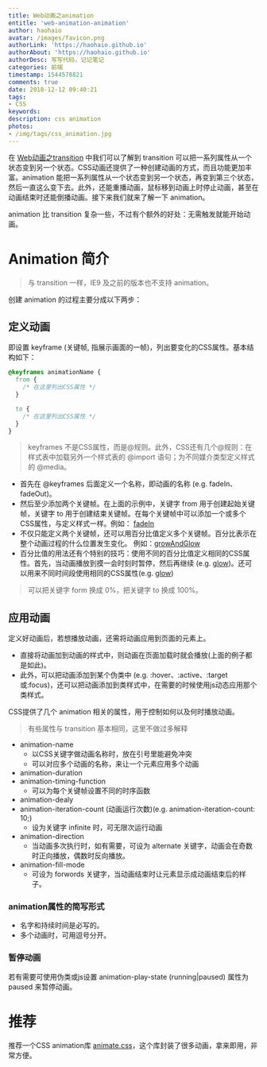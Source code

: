 ```yaml
---
title: Web动画之animation
entitle: 'web-animation-animation'
author: haohaio
avatar: /images/favicon.png
authorLink: 'https://haohaio.github.io'
authorAbout: 'https://haohaio.github.io'
authorDesc: 写写代码，记记笔记
categories: 前端
timestamp: 1544578821
comments: true
date: 2018-12-12 09:40:21
tags:
- CSS
keywords:
description: css animation
photos:
- /img/tags/css_animation.jpg
---
```


在 [Web动画之transition](/front-end/web-animation-transition-1544336906.html) 中我们可以了解到 transition 可以把一系列属性从一个状态变到另一个状态。CSS动画还提供了一种创建动画的方式，而且功能更加丰富。animation 能把一系列属性从一个状态变到另一个状态，再变到第三个状态，然后一直这么变下去。此外，还能重播动画，鼠标移到动画上时停止动画，甚至在动画结束时还能倒播动画。接下来我们就来了解一下 animation。

animation 比 transition 复杂一些，不过有个额外的好处：无需触发就能开始动画。

# Animation 简介

> 与 transition 一样，IE9 及之前的版本也不支持 animation。

创建 animation 的过程主要分成以下两步：

## 定义动画

即设置 keyframe (关键帧, 指展示画面的一帧)，列出要变化的CSS属性。基本结构如下：

```css
@keyframes animationName {
  from {
    /* 在这里列出CSS属性 */
  }

  to {
    /* 在这里列出CSS属性 */
  }
}
```

> keyframes 不是CSS属性，而是@规则。此外，CSS还有几个@规则：在样式表中加载另外一个样式表的 @import 语句；为不同媒介类型定义样式的 @media。

- 首先在 @keyframes 后面定义一个名称，即动画的名称 (e.g. fadeIn、fadeOut)。
- 然后至少添加两个关键帧。在上面的示例中，关键字 from 用于创建起始关键帧，关键字 to 用于创建结束关键帧。在每个关键帧中可以添加一个或多个CSS属性，与定义样式一样。例如： [fadeIn](https://codepen.io/haohaio/pen/KbKbEN)
- 不仅只能定义两个关键帧，还可以用百分比值定义多个关键帧。百分比表示在整个动画过程的什么位置发生变化。 例如：[growAndGlow](https://codepen.io/haohaio/pen/BvazyJ)
- 百分比值的用法还有个特别的技巧：使用不同的百分比值定义相同的CSS属性。首先，当动画播放到摸一会时刻时暂停，然后再继续 (e.g. [glow](https://codepen.io/haohaio/pen/jXbqNO))。还可以用来不同时间段使用相同的CSS属性(e.g. [glow](https://codepen.io/haohaio/pen/REWare))

> 可以把关键字 form 换成 0%，把关键字 to 换成 100%。

## 应用动画

定义好动画后，若想播放动画，还需将动画应用到页面的元素上。

- 直接将动画加到动画的样式中，则动画在页面加载时就会播放(上面的例子都是如此)。
- 此外，可以把动画添加到某个伪类中 (e.g. :hover、:active、:target或:focus)，还可以把动画添加到类样式中，在需要的时候使用js动态应用那个类样式。

CSS提供了几个 animation 相关的属性，用于控制如何以及何时播放动画。

> 有些属性与 transition 基本相同，这里不做过多解释

- animation-name
  - 以CSS关键字做动画名称时，放在引号里能避免冲突
  - 可以对应多个动画的名称，来让一个元素应用多个动画
- animation-duration
- animation-timing-function
  - 可以为每个关键帧设置不同的时序函数
- animation-dealy
- animation-iteration-count (动画运行次数)(e.g. animation-iteration-count: 10;)
  - 设为关键字 infinite 时，可无限次运行动画
- animation-direction
  - 当动画多次执行时，如有需要，可设为 alternate 关键字，动画会在奇数时正向播放，偶数时反向播放。
- animation-fill-mode
  - 可设为 forwords 关键字，当动画结束时让元素显示成动画结束后的样子。

### animation属性的简写形式

- 名字和持续时间是必写的。
- 多个动画时，可用逗号分开。

### 暂停动画

若有需要可使用伪类或js设置 animation-play-state (running|paused) 属性为 paused 来暂停动画。

# 推荐

推荐一个CSS animation库 [animate.css](https://github.com/daneden/animate.css)，这个库封装了很多动画，拿来即用，非常方便。